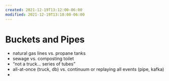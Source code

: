 ```yaml
---
created: 2021-12-19T13:12:00-06:00
modified: 2021-12-19T13:18:00-06:00
---
```


# Buckets and Pipes

- natural gas lines vs. propane tanks
- sewage vs. composting toilet
- “not a truck… series of tubes”
- all-at-once (truck, db) vs. continuum or replaying all events (pipe, kafka)
-

